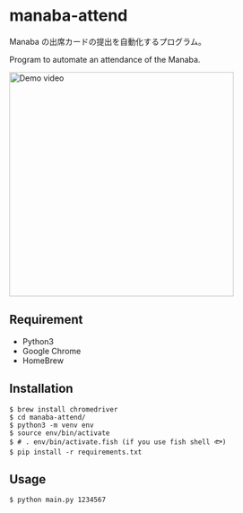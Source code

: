 # manaba-attend

Manaba の出席カードの提出を自動化するプログラム。

Program to automate an attendance of the Manaba.

[<img alt="Demo video" width="400" src="https://j.gifs.com/Xo5Y38.gif">](https://youtu.be/9ZQMev_WQeE)

## Requirement

- Python3
- Google Chrome
- HomeBrew

## Installation

```shell
$ brew install chromedriver
$ cd manaba-attend/
$ python3 -m venv env
$ source env/bin/activate
$ # . env/bin/activate.fish (if you use fish shell 🐟)
$ pip install -r requirements.txt
```

## Usage

```shell
$ python main.py 1234567
```
